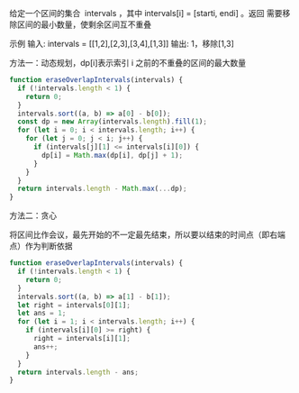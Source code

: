 给定一个区间的集合  intervals ，其中 intervals[i] = [starti, endi] 。返回 需要移除区间的最小数量，使剩余区间互不重叠

示例
输入: intervals = [[1,2],[2,3],[3,4],[1,3]]
输出: 1，移除[1,3]

方法一：动态规划，dp[i]表示索引 i 之前的不重叠的区间的最大数量

```js
function eraseOverlapIntervals(intervals) {
  if (!intervals.length < 1) {
    return 0;
  }
  intervals.sort((a, b) => a[0] - b[0]);
  const dp = new Array(intervals.length).fill(1);
  for (let i = 0; i < intervals.length; i++) {
    for (let j = 0; j < i; j++) {
      if (intervals[j][1] <= intervals[i][0]) {
        dp[i] = Math.max(dp[i], dp[j] + 1);
      }
    }
  }
  return intervals.length - Math.max(...dp);
}
```

方法二：贪心

将区间比作会议，最先开始的不一定最先结束，所以要以结束的时间点（即右端点）作为判断依据

```js
function eraseOverlapIntervals(intervals) {
  if (!intervals.length < 1) {
    return 0;
  }
  intervals.sort((a, b) => a[1] - b[1]);
  let right = intervals[0][1];
  let ans = 1;
  for (let i = 1; i < intervals.length; i++) {
    if (intervals[i][0] >= right) {
      right = intervals[i][1];
      ans++;
    }
  }
  return intervals.length - ans;
}
```
